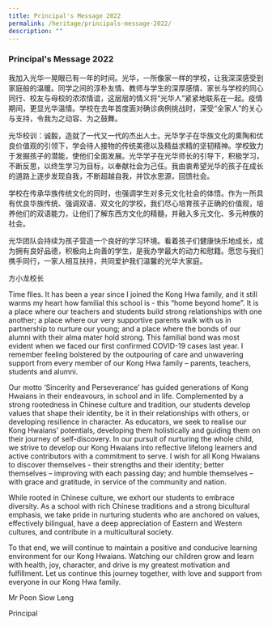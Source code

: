 ```yaml
---
title: Principal's Message 2022
permalink: /heritage/principals-message-2022/
description: ""
---
```

### Principal's Message 2022

我加入光华一晃眼已有一年的时间。光华，一所像家一样的学校，让我深深感受到家庭般的温暖。同学之间的淳朴友情、教师与学生的深厚感情、家长与学校的同心同行、校友与母校的浓浓情谊，这层层的情义将“光华人”紧紧地联系在一起。疫情期间，更显光华温情。学校在去年首度面对确诊病例挑战时，深受“全家人”的关心与支持，令我为之动容、为之鼓舞。

光华校训：诚毅，造就了一代又一代的杰出人士。光华学子在华族文化的熏陶和优良价值观的引领下，学会待人接物的传统美德以及精益求精的坚韧精神。学校致力于发掘孩子的潜能，使他们全面发展。光华学子在光华师长的引导下，积极学习，不断反思，以终生学习为目标，以奉献社会为己任。我由衷希望光华的孩子在成长的道路上逐步发现自我，不断超越自我，并饮水思源，回馈社会。

学校在传承华族传统文化的同时，也强调学生对多元文化社会的体悟。作为一所具有优良华族传统、强调双语、双文化的学校，我们尽心培育孩子正确的价值观，培养他们的双语能力，让他们了解东西方文化的精髓，并融入多元文化、多元种族的社会。

光华团队会持续为孩子营造一个良好的学习环境。看着孩子们健康快乐地成长，成为拥有良好品德，积极向上向善的学生，是我办学最大的动力和慰籍。愿您与我们携手同行，一家人相互扶持，共同爱护我们温馨的光华大家庭。

方小龙校长  

Time flies. It has been a year since I joined the Kong Hwa family, and it still warms my heart how familial this school is - this “home beyond home”. It is a place where our teachers and students build strong relationships with one another; a place where our very supportive parents walk with us in partnership to nurture our young; and a place where the bonds of our alumni with their alma mater hold strong. This familial bond was most evident when we faced our first confirmed COVID-19 cases last year. I remember feeling bolstered by the outpouring of care and unwavering support from every member of our Kong Hwa family – parents, teachers, students and alumni.

Our motto ‘Sincerity and Perseverance’ has guided generations of Kong Hwaians in their endeavours, in school and in life. Complemented by a strong rootedness in Chinese culture and tradition, our students develop values that shape their identity, be it in their relationships with others, or developing resilience in character. As educators, we seek to realise our Kong Hwaians’ potentials, developing them holistically and guiding them on their journey of self-discovery. In our pursuit of nurturing the whole child, we strive to develop our Kong Hwaians into reflective lifelong learners and active contributors with a commitment to serve. I wish for all Kong Hwaians to discover themselves - their strengths and their identity; better themselves – improving with each passing day; and humble themselves – with grace and gratitude, in service of the community and nation.

While rooted in Chinese culture, we exhort our students to embrace diversity. As a school with rich Chinese traditions and a strong bicultural emphasis, we take pride in nurturing students who are anchored on values, effectively bilingual, have a deep appreciation of Eastern and Western cultures, and contribute in a multicultural society.

To that end, we will continue to maintain a positive and conducive learning environment for our Kong Hwaians. Watching our children grow and learn with health, joy, character, and drive is my greatest motivation and fulfillment. Let us continue this journey together, with love and support from everyone in our Kong Hwa family.

Mr Poon Siow Leng

Principal